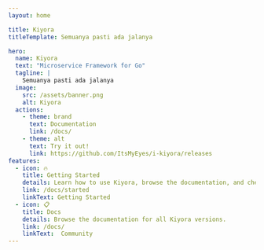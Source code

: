 ```yaml
---
layout: home

title: Kiyora
titleTemplate: Semuanya pasti ada jalanya

hero:
  name: Kiyora
  text: "Microservice Framework for Go"
  tagline: |
    Semuanya pasti ada jalanya
  image:
    src: /assets/banner.png
    alt: Kiyora
  actions:
    - theme: brand
      text: Documentation
      link: /docs/
    - theme: alt
      text: Try it out!
      link: https://github.com/ItsMyEyes/i-kiyora/releases
features:
  - icon: 🔥
    title: Getting Started
    details: Learn how to use Kiyora, browse the documentation, and check out tutorials.
    link: /docs/started
    linkText: Getting Started
  - icon: 📋
    title: Docs
    details: Browse the documentation for all Kiyora versions.
    link: /docs/
    linkText:  Community
---
```


<HomeContributors/>
